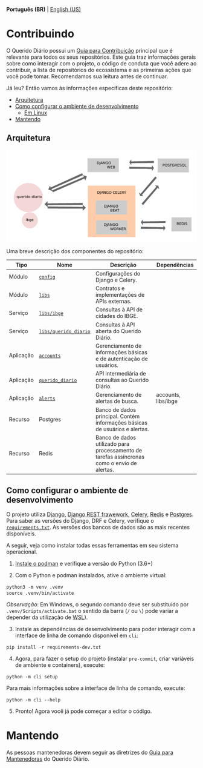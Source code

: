 **Português (BR)** | [English (US)](/docs/CONTRIBUTING-en-US.md)

# Contribuindo
O Querido Diário possui um [Guia para Contribuição](https://github.com/okfn-brasil/querido-diario-comunidade/blob/main/.github/CONTRIBUTING.md#contribuindo) principal que é relevante para todos os seus repositórios. Este guia traz informações gerais sobre como interagir com o projeto, o código de conduta que você adere ao contribuir, a lista de repositórios do ecossistema e as primeiras ações que você pode tomar. Recomendamos sua leitura antes de continuar.

Já leu? Então vamos às informações específicas deste repositório:
- [Arquitetura](#arquitetura)
- [Como configurar o ambiente de desenvolvimento](#como-configurar-o-ambiente-de-desenvolvimento)
    - [Em Linux](#em-linux)
- [Mantendo](#mantendo)

## Arquitetura

![arquitetura](/docs/images/arquitetura.png)

Uma breve descrição dos componentes do repositório:

| **Tipo**  | **Nome**                                          | **Descrição**                                                                               | **Dependências**    |
|-----------|---------------------------------------------------|---------------------------------------------------------------------------------------------|---------------------|
| Módulo    | [`config`](/app/config)                           | Configurações do Django e Celery.                                                           |                     |
| Módulo    | [`libs`](/app/libs)                               | Contratos e implementações de APIs externas.                                                |                     |
| Serviço   | [`libs/ibge`](/app/libs/ibge)                     | Consultas à API de cidades do IBGE.                                                         |                     |
| Serviço   | [`libs/querido_diario`](/app/libs/querido_diario) | Consultas à API aberta do Querido Diário.                                                   |                     |
| Aplicação | [`accounts`](/app/accounts)                       | Gerenciamento de informações básicas e de autenticação de usuários.                         |                     |
| Aplicação | [`querido_diario`](/app/querido_diario)           | API intermediária de consultas ao Querido Diário.                                           |                     |
| Aplicação | [`alerts`](/app/alerts)                           | Gerenciamento de alertas de busca.                                                          | accounts, libs/ibge |
| Recurso   | Postgres                                          | Banco de dados principal. Contém informações básicas de usuários e alertas.                 |                     |
| Recurso   | Redis                                             | Banco de dados utilizado para processamento de tarefas assíncronas como o envio de alertas. |


## Como configurar o ambiente de desenvolvimento

O projeto utiliza [Django](https://www.djangoproject.com/), [Django REST frawework](https://www.django-rest-framework.org/), [Celery](https://github.com/celery/celery), [Redis](https://redis.io/) e [Postgres](https://www.postgresql.org/). Para saber as versões do Django, DRF e Celery, verifique o [`requirements.txt`](app/requirements.txt). As versões dos bancos de dados são as mais recentes disponíveis.

A seguir, veja como instalar todas essas ferramentas em seu sistema operacional.

1. [Instale o podman](https://podman.io/getting-started/installation.html) e verifique a versão do Python (3.6+)

2. Com o Python e podman instalados, ative o ambiente virtual:

```console
python3 -m venv .venv
source .venv/bin/activate
```
_Observação_: Em Windows, o segundo comando deve ser substituído por `.venv/Scripts/activate.bat` o sentido da barra (`/` ou `\`) pode variar a depender da utilização de [WSL](https://learn.microsoft.com/pt-br/windows/wsl/about)).

3. Instale as dependências de desenvolvimento para poder interagir com a interface de linha de comando disponível em `cli`:

```console
pip install -r requirements-dev.txt
```

4. Agora, para fazer o setup do projeto (instalar `pre-commit`, criar variáveis de ambiente e containers), execute:

```console
python -m cli setup
```

Para mais informações sobre a interface de linha de comando, execute:

```console
python -m cli --help
```

5. Pronto! Agora você já pode começar a editar o código.

# Mantendo
As pessoas mantenedoras devem seguir as diretrizes do [Guia para Mantenedoras](https://github.com/okfn-brasil/querido-diario-comunidade/blob/main/.github/CONTRIBUTING.md#mantendo) do Querido Diário.

